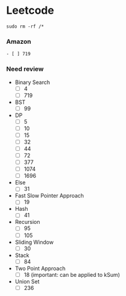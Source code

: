# Leetcode
```
sudo rm -rf /*
```
### Amazon
    - [ ] 719
### Need review
- Binary Search
    - [ ] 4
    - [ ] 719
- BST
    - [ ] 99
- DP
    - [ ] 5
    - [ ] 10
    - [ ] 15
    - [ ] 32
    - [ ] 44
    - [ ] 72
    - [ ] 377
    - [ ] 1074
    - [ ] 1696
- Else
    - [ ] 31
- Fast Slow Pointer Approach
    - [ ] 19
- Hash
    - [ ] 41
- Recursion
    - [ ] 95
    - [ ] 105
- Sliding Window
    - [ ] 30
- Stack
    - [ ] 84
- Two Point Approach
    - [ ] 18 (important: can be applied to kSum)
- Union Set
    - [ ] 236